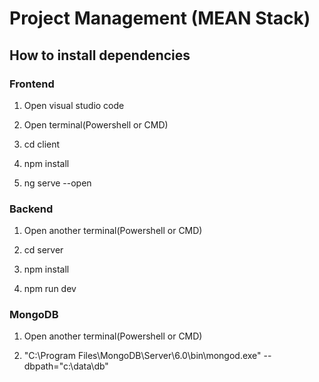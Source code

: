 
# Project Management (MEAN Stack)

## How to install dependencies
### Frontend
1. Open visual studio code

2. Open terminal(Powershell or CMD)

3. cd client

4. npm install

5. ng serve --open

### Backend
1. Open another terminal(Powershell or CMD)

2. cd server

3. npm install

4. npm run dev

### MongoDB 

1. Open another terminal(Powershell or CMD)

2. "C:\Program Files\MongoDB\Server\6.0\bin\mongod.exe" --dbpath="c:\data\db"